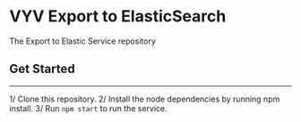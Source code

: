 # VYV Export to ElasticSearch

The Export to Elastic Service repository

## Get Started

---

1/ Clone this repository.
2/ Install the node dependencies by running npm install.
3/ Run `npm start` to run the service.
